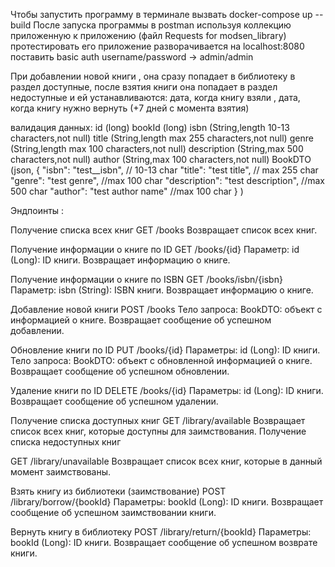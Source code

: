 Чтобы запустить программу в терминале вызвать docker-compose up --build
После запуска программы в postman используя коллекцию приложенную к приложению (файл Requests for modsen_library)
протестировать его 
приложение разворачивается на localhost:8080
поставить basic auth username/password -> admin/admin

При добавлении новой книги , она сразу попадает в библиотеку в раздел доступные, после взятия книги она попадает
в раздел недоступные и ей устанавливаются: дата, когда книгу взяли , дата, когда книгу нужно вернуть (+7 дней с момента взятия)

валидация данных:
id (long)
bookId (long)
isbn (String,length 10-13 characters,not null)
title (String,length max 255 characters,not null)
genre (String,length max 100 characters,not null)
description (String,max 500 characters,not null)
author (String,max 100 characters,not null)
BookDTO (json,
        {
        "isbn": "test__isbn", // 10-13 char
        "title": "test title", // max 255 char
        "genre": "test genre", //max 100 char
        "description": "test description", //max 500 char
        "author": "test author name" //max 100 char
        }
)

Эндпоинты :

Получение списка всех книг
GET /books
Возвращает список всех книг.

Получение информации о книге по ID
GET /books/{id}
Параметр:
id (Long): ID книги.
Возвращает информацию о книге.

Получение информации о книге по ISBN
GET /books/isbn/{isbn}
Параметр:
isbn (String): ISBN книги.
Возвращает информацию о книге.

Добавление новой книги
POST /books
Тело запроса:
BookDTO: объект с информацией о книге.
Возвращает сообщение об успешном добавлении.

Обновление книги по ID
PUT /books/{id}
Параметры:
id (Long): ID книги.
Тело запроса:
BookDTO: объект с обновленной информацией о книге.
Возвращает сообщение об успешном обновлении.

Удаление книги по ID
DELETE /books/{id}
Параметры:
id (Long): ID книги.
Возвращает сообщение об успешном удалении.

Получение списка доступных книг
GET /library/available
Возвращает список всех книг, которые доступны для заимствования.
Получение списка недоступных книг

GET /library/unavailable
Возвращает список всех книг, которые в данный момент заимствованы.

Взять книгу из библиотеки (заимствование)
POST /library/borrow/{bookId}
Параметры:
bookId (Long): ID книги.
Возвращает сообщение об успешном заимствовании книги.

Вернуть книгу в библиотеку
POST /library/return/{bookId}
Параметры:
bookId (Long): ID книги.
Возвращает сообщение об успешном возврате книги.